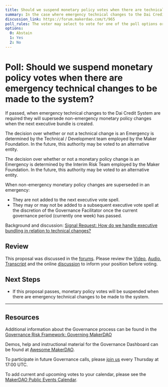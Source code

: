 ```yaml
---
title: Should we suspend monetary policy votes when there are technical changes to be made to the system?
summary: In the case where emergency technical changes to the Dai Credit System are required, should those changes supersede (replace) non-emergency monetary policy changes in the next executive vote bundle?
discussion_link: https://forum.makerdao.com/t/965
poll_rules: The voter may select to vote for one of the poll options or they may elect to abstain from the poll entirely
options:
  0: Abstain
  1: Yes
  2: No
---
```


# Poll: Should we suspend monetary policy votes when there are emergency technical changes to be made to the system?

If passed, when emergency technical changes to the Dai Credit System are required they will supersede non-emergency monetary policy changes when the next executive bundle is created.

The decision over whether or not a technical change is an Emergency is determined by the Technical / Development team employed by the Maker Foundation. In the future, this authority may be voted to an alternative entity.

The decision over whether or not a monetary policy change is an Emergency is determined by the Interim Risk Team employed by the Maker Foundation. In the future, this authority may be voted to an alternative entity.

When non-emergency monetary policy changes are superseded in an emergency:

- They are not added to the next executive vote spell.
- They may or may not be added to a subsequent executive vote spell at the discretion of the Governance Facilitator once the current governance period (currently one week) has passed.

Background and discussion: [Signal Request: How do we handle executive bundling in relation to technical changes?](https://forum.makerdao.com/t/signal-request-how-do-we-handle-executive-bundling-in-relation-to-technical-changes/965)

## Review

This proposal was discussed in the [forums](https://forum.makerdao.com/t/signal-request-should-we-replace-the-weekly-dsr-governance-poll-with-a-dsr-spread-governance-poll/969). Please review the [Video](https://www.youtube.com/playlist?list=PLLzkWCj8ywWNq5-90-Id6VPSsrk4OWVan), [Audio](https://soundcloud.com/makerdao/sets/governance-and-risk), [Transcript](https://community-development.makerdao.com/governance/governance-and-risk-meetings/transcripts) and the online [discussion](https://forum.makerdao.com/c/governance) to inform your position before voting.

## Next Steps

- If this proposal passes, monetary policy votes will be suspended when there are emergency technical changes to be made to the system.

---

## Resources

Additional information about the Governance process can be found in the [Governance Risk Framework: Governing MakerDAO](https://community-development.makerdao.com/governance/governance-risk-framework)

Demos, help and instructional material for the Governance Dashboard can be found at [Awesome MakerDAO](https://awesome.makerdao.com/#voting).

To participate in future Governance calls, please [join us](https://community-development.makerdao.com/governance/governance-and-risk-meetings) every Thursday at 17:00 UTC.

To add current and upcoming votes to your calendar, please see the [MakerDAO Public Events Calendar](https://calendar.google.com/calendar/embed?src=makerdao.com_3efhm2ghipksegl009ktniomdk%40group.calendar.google.com&ctz=America%2FLos_Angeles).
